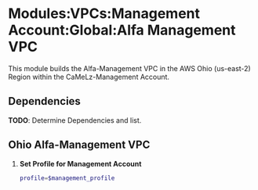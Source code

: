 # Modules:VPCs:Management Account:Global:Alfa Management VPC

This module builds the Alfa-Management VPC in the AWS Ohio (us-east-2) Region within the CaMeLz-Management Account.

## Dependencies

**TODO**: Determine Dependencies and list.

## Ohio Alfa-Management VPC

1. **Set Profile for Management Account**

    ```bash
    profile=$management_profile
    ```
